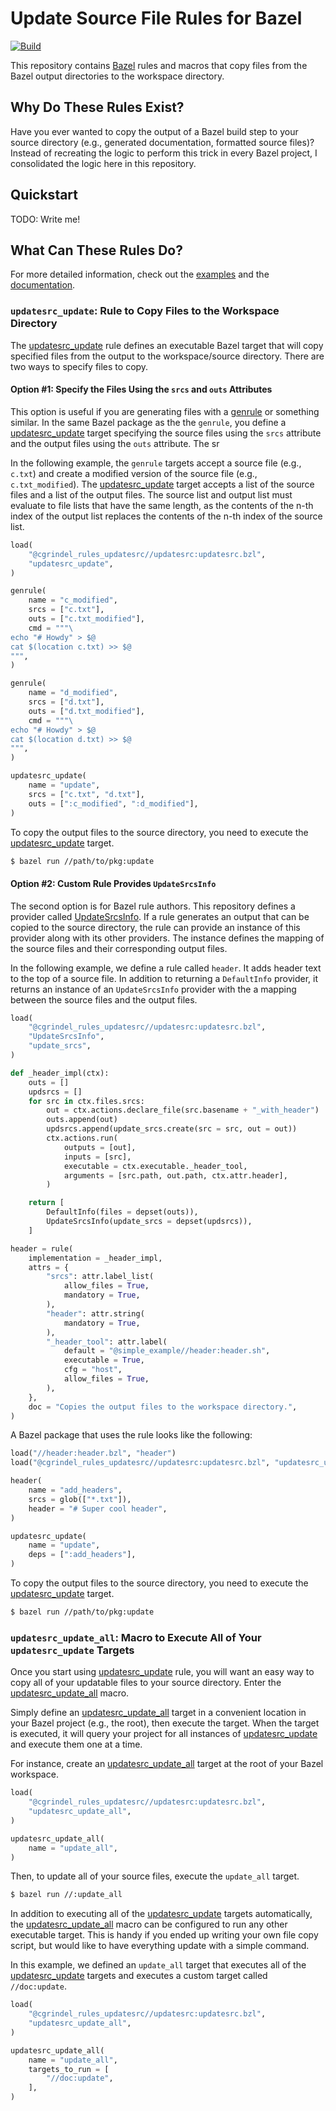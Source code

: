 # Update Source File Rules for Bazel

[![Build](https://github.com/cgrindel/rules_updatesrc/actions/workflows/bazel.yml/badge.svg)](https://github.com/cgrindel/rules_updatesrc/actions/workflows/bazel.yml)

This repository contains [Bazel](https://bazel.build/) rules and macros that copy files from the
Bazel output directories to the workspace directory.

## Why Do These Rules Exist?

Have you ever wanted to copy the output of a Bazel build step to your source directory (e.g.,
generated documentation, formatted source files)? Instead of recreating the logic to perform this
trick in every Bazel project, I consolidated the logic here in this repository.

## Quickstart

TODO: Write me!

## What Can These Rules Do?

For more detailed information, check out the [examples](/examples) and the [documentation](/doc).

### `updatesrc_update`: Rule to Copy Files to the Workspace Directory

The [updatesrc_update](/doc/rules_and_macros_overview.md#updatesrc_update) rule defines an
executable Bazel target that will copy specified files from the output to the workspace/source
directory. There are two ways to specify files to copy. 

#### Option #1: Specify the Files Using the `srcs` and `outs` Attributes

This option is useful if you are generating files with a
[genrule](https://docs.bazel.build/versions/main/be/general.html#genrule) or something similar. In
the same Bazel package as the the `genrule`, you define a
[updatesrc_update](/doc/rules_and_macros_overview.md#updatesrc_update) target specifying the source
files using the `srcs` attribute and the output files using the `outs` attribute. The sr

In the following example, the `genrule` targets accept a source file (e.g., `c.txt`) and create a
modified version of the source file (e.g., `c.txt_modified`). The
[updatesrc_update](/doc/rules_and_macros_overview.md#updatesrc_update) target accepts a list of the
source files and a list of the output files. The source list and output list must evaluate to file
lists that have the same length, as the contents of the n-th index of the output list replaces the
contents of the n-th index of the source list.

```python
load(
    "@cgrindel_rules_updatesrc//updatesrc:updatesrc.bzl",
    "updatesrc_update",
)

genrule(
    name = "c_modified",
    srcs = ["c.txt"],
    outs = ["c.txt_modified"],
    cmd = """\
echo "# Howdy" > $@
cat $(location c.txt) >> $@
""",
)

genrule(
    name = "d_modified",
    srcs = ["d.txt"],
    outs = ["d.txt_modified"],
    cmd = """\
echo "# Howdy" > $@
cat $(location d.txt) >> $@
""",
)

updatesrc_update(
    name = "update",
    srcs = ["c.txt", "d.txt"],
    outs = [":c_modified", ":d_modified"],
)
```

To copy the output files to the source directory, you need to execute the
[updatesrc_update](/doc/rules_and_macros_overview.md#updatesrc_update) target.

```sh
$ bazel run //path/to/pkg:update
```

#### Option #2: Custom Rule Provides `UpdateSrcsInfo`

The second option is for Bazel rule authors. This repository defines a provider called
[UpdateSrcsInfo](/doc/providers_overview.md#UpdateSrcsInfo). If a rule generates an output that can
be copied to the source directory, the rule can provide an instance of this provider along with its
other providers. The instance defines the mapping of the source files and their corresponding output
files.

In the following example, we define a rule called `header`. It adds header text to the top of a
source file. In addition to returning a `DefaultInfo` provider, it returns an instance of an
`UpdateSrcsInfo` provider with the a mapping between the source files and the output files.

```python
load(
    "@cgrindel_rules_updatesrc//updatesrc:updatesrc.bzl",
    "UpdateSrcsInfo",
    "update_srcs",
)

def _header_impl(ctx):
    outs = []
    updsrcs = []
    for src in ctx.files.srcs:
        out = ctx.actions.declare_file(src.basename + "_with_header")
        outs.append(out)
        updsrcs.append(update_srcs.create(src = src, out = out))
        ctx.actions.run(
            outputs = [out],
            inputs = [src],
            executable = ctx.executable._header_tool,
            arguments = [src.path, out.path, ctx.attr.header],
        )

    return [
        DefaultInfo(files = depset(outs)),
        UpdateSrcsInfo(update_srcs = depset(updsrcs)),
    ]

header = rule(
    implementation = _header_impl,
    attrs = {
        "srcs": attr.label_list(
            allow_files = True,
            mandatory = True,
        ),
        "header": attr.string(
            mandatory = True,
        ),
        "_header_tool": attr.label(
            default = "@simple_example//header:header.sh",
            executable = True,
            cfg = "host",
            allow_files = True,
        ),
    },
    doc = "Copies the output files to the workspace directory.",
)
```

A Bazel package that uses the rule looks like the following:

```python
load("//header:header.bzl", "header")
load("@cgrindel_rules_updatesrc//updatesrc:updatesrc.bzl", "updatesrc_update")

header(
    name = "add_headers",
    srcs = glob(["*.txt"]),
    header = "# Super cool header",
)

updatesrc_update(
    name = "update",
    deps = [":add_headers"],
)
```

To copy the output files to the source directory, you need to execute the
[updatesrc_update](/doc/rules_and_macros_overview.md#updatesrc_update) target.

```sh
$ bazel run //path/to/pkg:update
```

### `updatesrc_update_all`: Macro to Execute All of Your `updatesrc_update` Targets

Once you start using [updatesrc_update](/doc/rules_and_macros_overview.md#updatesrc_update) rule,
you will want an easy way to copy all of your updatable files to your source directory. Enter the
[updatesrc_update_all](/doc/rules_and_macros_overview.md#updatesrc_update_all) macro.

Simply define an [updatesrc_update_all](/doc/rules_and_macros_overview.md#updatesrc_update_all)
target in a convenient location in your Bazel project (e.g., the root), then execute the target.
When the target is executed, it will query your project for all instances of
[updatesrc_update](/doc/rules_and_macros_overview.md#updatesrc_update) and execute them one at a
time.

For instance, create an
[updatesrc_update_all](/doc/rules_and_macros_overview.md#updatesrc_update_all) target at the root of
your Bazel workspace.

```python
load(
    "@cgrindel_rules_updatesrc//updatesrc:updatesrc.bzl",
    "updatesrc_update_all",
)

updatesrc_update_all(
    name = "update_all",
)
```

Then, to update all of your source files, execute the `update_all` target.

```sh
$ bazel run //:update_all
```

In addition to executing all of the
[updatesrc_update](/doc/rules_and_macros_overview.md#updatesrc_update) targets automatically, the
[updatesrc_update_all](/doc/rules_and_macros_overview.md#updatesrc_update_all) macro can be
configured to run any other executable target. This is handy if you ended up writing your own file
copy script, but would like to have everything update with a simple command.

In this example, we defined an `update_all` target that executes all of the
[updatesrc_update](/doc/rules_and_macros_overview.md#updatesrc_update) targets and executes a custom
target called `//doc:update`.

```python
load(
    "@cgrindel_rules_updatesrc//updatesrc:updatesrc.bzl",
    "updatesrc_update_all",
)

updatesrc_update_all(
    name = "update_all",
    targets_to_run = [
        "//doc:update",
    ],
)
```
